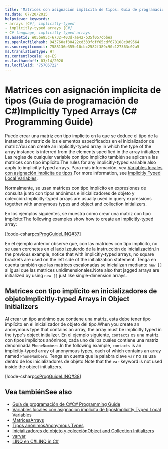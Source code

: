 ```yaml
---
title: 'Matrices con asignación implícita de tipos: Guía de programación de C#'
ms.date: 07/20/2015
helpviewer_keywords:
- arrays [C#], implicitly-typed
- implicitly-typed arrays [C#]
- C# language, implicitly typed arrays
ms.assetid: e05be95c-6732-403d-ae42-b35f057cbbea
ms.openlocfilehash: 943760af30422cd333fdff65cdf678108c9d9564
ms.sourcegitcommit: 7588136e355e10cbc2582f389c90c127363c02a5
ms.translationtype: HT
ms.contentlocale: es-ES
ms.lasthandoff: 03/14/2020
ms.locfileid: "75705722"
---
```

# <a name="implicitly-typed-arrays-c-programming-guide"></a><span data-ttu-id="2700c-102">Matrices con asignación implícita de tipos (Guía de programación de C#)</span><span class="sxs-lookup"><span data-stu-id="2700c-102">Implicitly Typed Arrays (C# Programming Guide)</span></span>

<span data-ttu-id="2700c-103">Puede crear una matriz con tipo implícito en la que se deduce el tipo de la instancia de matriz de los elementos especificados en el inicializador de matriz.</span><span class="sxs-lookup"><span data-stu-id="2700c-103">You can create an implicitly-typed array in which the type of the array instance is inferred from the elements specified in the array initializer.</span></span> <span data-ttu-id="2700c-104">Las reglas de cualquier variable con tipo implícito también se aplican a las matrices con tipo implícito.</span><span class="sxs-lookup"><span data-stu-id="2700c-104">The rules for any implicitly-typed variable also apply to implicitly-typed arrays.</span></span> <span data-ttu-id="2700c-105">Para más información, vea [Variables locales con asignación implícita de tipos](../classes-and-structs/implicitly-typed-local-variables.md).</span><span class="sxs-lookup"><span data-stu-id="2700c-105">For more information, see [Implicitly Typed Local Variables](../classes-and-structs/implicitly-typed-local-variables.md).</span></span>

<span data-ttu-id="2700c-106">Normalmente, se usan matrices con tipo implícito en expresiones de consulta junto con tipos anónimos e inicializadores de objeto y colección.</span><span class="sxs-lookup"><span data-stu-id="2700c-106">Implicitly-typed arrays are usually used in query expressions together with anonymous types and object and collection initializers.</span></span>

<span data-ttu-id="2700c-107">En los ejemplos siguientes, se muestra cómo crear una matriz con tipo implícito:</span><span class="sxs-lookup"><span data-stu-id="2700c-107">The following examples show how to create an implicitly-typed array:</span></span>

[!code-csharp[csProgGuideLINQ#37](~/samples/snippets/csharp/VS_Snippets_VBCSharp/csProgGuideLINQ/CS/csRef30LangFeatures_2.cs#37)]

<span data-ttu-id="2700c-108">En el ejemplo anterior observe que, con las matrices con tipo implícito, no se usan corchetes en el lado izquierdo de la instrucción de inicialización.</span><span class="sxs-lookup"><span data-stu-id="2700c-108">In the previous example, notice that with implicitly-typed arrays, no square brackets are used on the left side of the initialization statement.</span></span> <span data-ttu-id="2700c-109">Tenga en cuenta también que las matrices escalonadas se inicializan mediante `new []` al igual que las matrices unidimensionales.</span><span class="sxs-lookup"><span data-stu-id="2700c-109">Note also that jagged arrays are initialized by using `new []` just like single-dimension arrays.</span></span>

## <a name="implicitly-typed-arrays-in-object-initializers"></a><span data-ttu-id="2700c-110">Matrices con tipo implícito en inicializadores de objeto</span><span class="sxs-lookup"><span data-stu-id="2700c-110">Implicitly-typed Arrays in Object Initializers</span></span>

<span data-ttu-id="2700c-111">Al crear un tipo anónimo que contiene una matriz, esta debe tener tipo implícito en el inicializador de objeto del tipo.</span><span class="sxs-lookup"><span data-stu-id="2700c-111">When you create an anonymous type that contains an array, the array must be implicitly typed in the type's object initializer.</span></span> <span data-ttu-id="2700c-112">En el ejemplo siguiente, `contacts` es una matriz con tipos implícitos anónimos, cada uno de los cuales contiene una matriz denominada `PhoneNumbers`.</span><span class="sxs-lookup"><span data-stu-id="2700c-112">In the following example, `contacts` is an implicitly-typed array of anonymous types, each of which contains an array named `PhoneNumbers`.</span></span> <span data-ttu-id="2700c-113">Tenga en cuenta que la palabra clave `var` no se usa dentro de los inicializadores de objeto.</span><span class="sxs-lookup"><span data-stu-id="2700c-113">Note that the `var` keyword is not used inside the object initializers.</span></span>

[!code-csharp[csProgGuideLINQ#38](~/samples/snippets/csharp/VS_Snippets_VBCSharp/csProgGuideLINQ/CS/csRef30LangFeatures_2.cs#38)]

## <a name="see-also"></a><span data-ttu-id="2700c-114">Vea también</span><span class="sxs-lookup"><span data-stu-id="2700c-114">See also</span></span>

- [<span data-ttu-id="2700c-115">Guía de programación de C#</span><span class="sxs-lookup"><span data-stu-id="2700c-115">C# Programming Guide</span></span>](../index.md)
- [<span data-ttu-id="2700c-116">Variables locales con asignación implícita de tipos</span><span class="sxs-lookup"><span data-stu-id="2700c-116">Implicitly Typed Local Variables</span></span>](../classes-and-structs/implicitly-typed-local-variables.md)
- [<span data-ttu-id="2700c-117">Matrices</span><span class="sxs-lookup"><span data-stu-id="2700c-117">Arrays</span></span>](./index.md)
- [<span data-ttu-id="2700c-118">Tipos anónimos</span><span class="sxs-lookup"><span data-stu-id="2700c-118">Anonymous Types</span></span>](../classes-and-structs/anonymous-types.md)
- [<span data-ttu-id="2700c-119">Inicializadores de objeto y colección</span><span class="sxs-lookup"><span data-stu-id="2700c-119">Object and Collection Initializers</span></span>](../classes-and-structs/object-and-collection-initializers.md)
- [<span data-ttu-id="2700c-120">var</span><span class="sxs-lookup"><span data-stu-id="2700c-120">var</span></span>](../../language-reference/keywords/var.md)
- [<span data-ttu-id="2700c-121">LINQ en C#</span><span class="sxs-lookup"><span data-stu-id="2700c-121">LINQ in C#</span></span>](../../linq/index.md)
